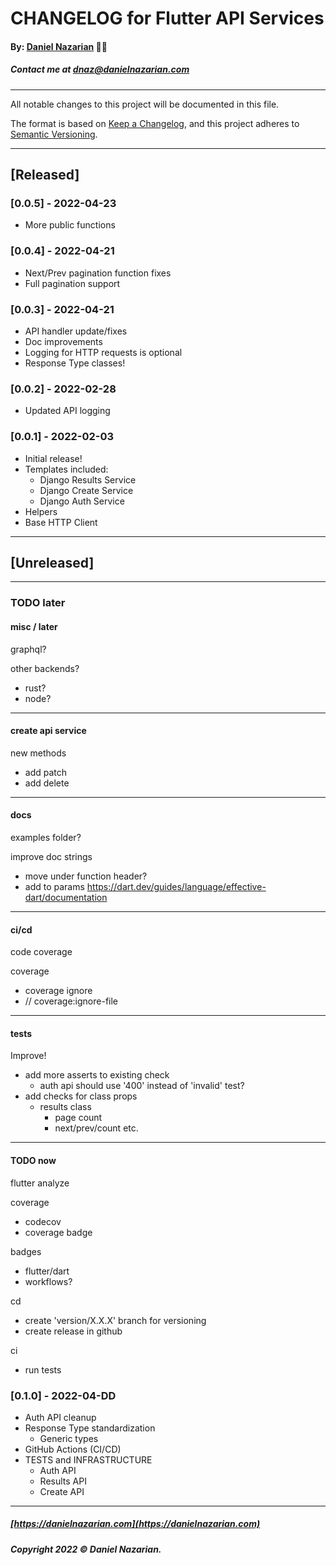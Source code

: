 # CHANGELOG for Flutter API Services
#### By: [Daniel Nazarian](https://danielnazarian) 🐧👹
##### Contact me at <dnaz@danielnazarian.com>

-------------------------------------------------------

All notable changes to this project will be documented in this file.

The format is based on [Keep a Changelog](https://keepachangelog.com/en/1.0.0/),
and this project adheres to [Semantic Versioning](https://semver.org/spec/v2.0.0.html).


-------------------------------------------------------

## [Released]

### [0.0.5] - 2022-04-23
- More public functions


### [0.0.4] - 2022-04-21
- Next/Prev pagination function fixes
- Full pagination support


### [0.0.3] - 2022-04-21
- API handler update/fixes
- Doc improvements
- Logging for HTTP requests is optional
- Response Type classes!


### [0.0.2] - 2022-02-28
- Updated API logging


### [0.0.1] - 2022-02-03
- Initial release!
- Templates included:
  - Django Results Service
  - Django Create Service
  - Django Auth Service
- Helpers
- Base HTTP Client



-------------------------------------------------------

## [Unreleased]

-------------------------------------------------------
### TODO later

#### misc / later

graphql?

other backends?
- rust?
- node?

------

#### create api service


new methods
- add patch
- add delete

------

#### docs

examples folder?


improve doc strings
- move under function header?
- add to params https://dart.dev/guides/language/effective-dart/documentation

------

#### ci/cd


code coverage

coverage
- coverage ignore
- // coverage:ignore-file

------

#### tests

Improve!
- add more asserts to existing check
  - auth api should use '400' instead of 'invalid' test?
- add checks for class props
  - results class
    - page count
    - next/prev/count etc.

------

#### TODO now

flutter analyze

coverage
- codecov
- coverage badge

badges
- flutter/dart
- workflows?


cd
- create 'version/X.X.X' branch for versioning
- create release in github


ci
- run tests


### [0.1.0] - 2022-04-DD
- Auth API cleanup
- Response Type standardization
  - Generic types
- GitHub Actions (CI/CD)
- TESTS and INFRASTRUCTURE
  - Auth API
  - Results API
  - Create API

-------------------------------------------------------

##### [https://danielnazarian.com](https://danielnazarian.com)
##### Copyright 2022 © Daniel Nazarian.
